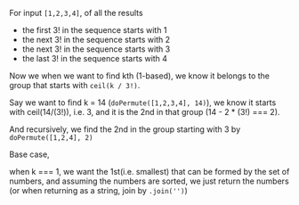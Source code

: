 For input `[1,2,3,4]`, of all the results 

* the first 3! in the sequence starts with 1
* the next 3! in the sequence starts with 2
* the next 3! in the sequence starts with 3
* the last 3! in the sequence starts with 4


Now we when we want to find kth (1-based), we know it belongs to the group that starts with `ceil(k / 3!)`.

Say we want to find k = 14 (`doPermute([1,2,3,4], 14)`), we know it starts with ceil(14/(3!)), i.e. 3,
and it is the 2nd in that group (14 - 2 * (3!) === 2).

And recursively, we find the 2nd in the group starting with 3 by `doPermute([1,2,4], 2)`

Base case,

when k === 1, we want the 1st(i.e. smallest) that can be formed by the set of numbers, and assuming the 
numbers are sorted, we just return the numbers (or when returning as a string, join by `.join('')`)